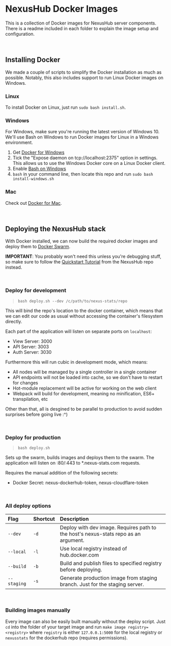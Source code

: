 # NexusHub Docker Images
This is a collection of Docker images for NexusHub server components.
There is a readme included in each folder to explain the image setup and
configuration.


<br>


## Installing Docker
We made a couple of scripts to simplify the Docker installation as much as
possible. Notably, this also includes support to run Linux Docker images on
Windows.

### Linux
To install Docker on Linux, just run `sudo bash install.sh`.

### Windows
For Windows, make sure you're running the latest version of Windows 10. We'll
use Bash on Windows to run Docker images for Linux in a Windows environment.
1. Get [Docker for Windows](https://www.docker.com/docker-windows)
2. Tick the "Expose daemon on tcp://localhost:2375" option in settings.
This allows us to use the Windows Docker core on a Linux Docker client.
3. Enable [Bash on Windows](https://msdn.microsoft.com/en-us/commandline/wsl/install-win10)
4. `bash` in your command line, then locate this repo and run
`sudo bash install-windows.sh`

### Mac
Check out [Docker for Mac](https://docs.docker.com/docker-for-mac/install/).


<br>


## Deploying the NexusHub stack
With Docker installed, we can now build the required docker images and
deploy them to [Docker Swarm](https://docs.docker.com/engine/swarm/key-concepts/).

**IMPORTANT**: You probably won't need this unless you're debugging stuff, so make
sure to follow the [Quickstart Tutorial](https://github.com/nexus-devs/nexus-stats#quickstart)
from the NexusHub repo instead.

<br>

### Deploy for development
>`bash deploy.sh --dev /c/path/to/nexus-stats/repo`

This will bind the repo's location to the docker container, which means that we
can edit our code as usual without accessing the container's filesystem directly.
<br>

Each part of the application will listen on separate ports on `localhost`:
- View Server: 3000
- API Server: 3003
- Auth Server: 3030

Furthermore this will run cubic in development mode, which means:
- All nodes will be managed by a single controller in a single container
- API endpoints will not be loaded into cache, so we don't have to restart for
changes
- Hot-module replacement will be active for working on the web client
- Webpack will build for development, meaning no minification, ES6+
transpilation, etc

Other than that, all is desgined to be parallel to production to avoid sudden
surprises before going live :^)

<br>

### Deploy for production
>`bash deploy.sh`

Sets up the swarm, builds images and deploys them to the swarm.
The application will listen on :80/:443 to \*.nexus-stats.com requests. <br>

Requires the manual addition of the following secrets:
- Docker Secret: nexus-dockerhub-token, nexus-cloudflare-token

<br>

### All deploy options
| Flag        | Shortcut       | Description   |
|:------------- |:------------- |:------------- |
| `--dev`   | `-d` | Deploy with dev image. Requires path to the host's nexus-stats repo as an argument. |
| `--local` | `-l` | Use local registry instead of hub.docker.com |
| `--build` | `-b` | Build and publish files to specified registry before deploying. |
| `--staging` | `-s` | Generate production image from staging branch. Just for the staging server. |

<br>

### Building images manually
Every image can also be easily built manually without the deploy script. Just
`cd` into the folder of your target image and run `make image registry=<registry>`
where `registry` is either `127.0.0.1:5000` for the local registry or `nexusstats`
for the dockerhub repo (requires permissions).
